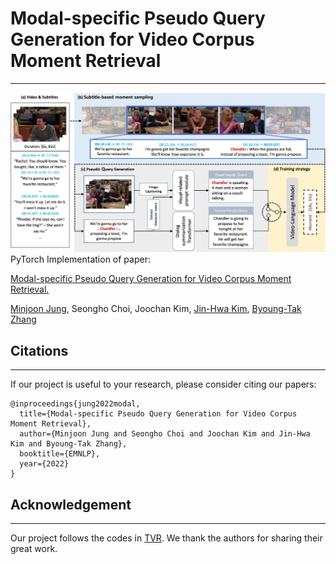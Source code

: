 Modal-specific Pseudo Query Generation for Video Corpus Moment Retrieval
=====
***
![model_overview](./imgs/MPGN.jpg)
PyTorch Implementation of paper:

[Modal-specific Pseudo Query Generation for Video Corpus Moment Retrieval.](https://arxiv.org/abs/2210.12617)

[Minjoon Jung](https://minjoong507.github.io/), Seongho Choi, Joochan Kim, [Jin-Hwa Kim](http://wityworks.com/), [Byoung-Tak Zhang](https://bi.snu.ac.kr/~btzhang/)

## Citations
***
If our project is useful to your research, please consider citing our papers:
```
@inproceedings{jung2022modal,
  title={Modal-specific Pseudo Query Generation for Video Corpus Moment Retrieval},
  author={Minjoon Jung and Seongho Choi and Joochan Kim and Jin-Hwa Kim and Byoung-Tak Zhang},
  booktitle={EMNLP},
  year={2022}
}
```
## Acknowledgement
***
Our project follows the codes in [TVR](https://github.com/jayleicn/TVRetrieval).  We thank the authors for sharing their great work.

